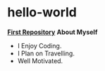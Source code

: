 # hello-world
<u><b>First Repository</b></u>
<b>About Myself</b>
<ul>
  <li>I Enjoy Coding.</li>
  <li>I Plan on Travelling.</li>
  <li>Well Motivated.</li>
</ul>
